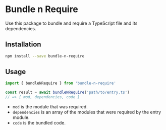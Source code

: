 # Bundle n Require

Use this package to bundle and require a TypeScript file and its dependencies.

## Installation

```bash
npm install --save bundle-n-require
```

## Usage

```js
import { bundleNRequire } from 'bundle-n-require'

const result = await bundleNRequire('path/to/entry.ts')
// => { mod, dependencies, code }
```

- `mod` is the module that was required.
- `dependencies` is an array of the modules that were required by the entry module.
- `code` is the bundled code.
